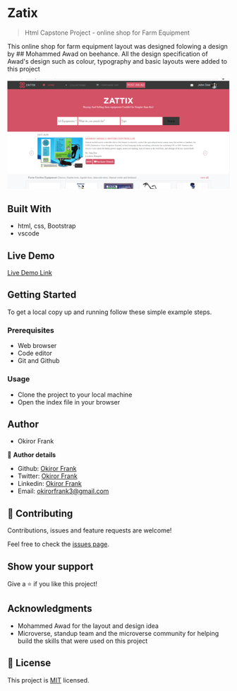 # Zatix

> Html Capstone Project - online shop for Farm Equipment

This online shop for farm equipment layout was designed folowing a design by ## Mohammed Awad on beehance.
All the design specification of Awad's design such as colour, typography and basic layouts were added to this project

![screenshot](assets/img/screenshot.PNG)

## Built With

- html, css, Bootstrap
- vscode

## Live Demo

[Live Demo Link](https://raw.githack.com/frankopkusianwar/Zatix/Feature/index.html)


## Getting Started

To get a local copy up and running follow these simple example steps.

### Prerequisites
- Web browser
- Code editor
- Git and Github

### Usage
- Clone the project to your local machine 
- Open the index file in your browser

## Author

- Okiror Frank

👤 **Author details**

- Github: [Okiror Frank](https://github.com/frankopkusianwar)
- Twitter: [Okiror Frank](https://twitter.com/franko0781)
- Linkedin: [Okiror Frank](https://linkedin.com/in/frank-okiror-250076b5)
- Email: okirorfrank3@gmail.com

## 🤝 Contributing

Contributions, issues and feature requests are welcome!

Feel free to check the [issues page](issues/).

## Show your support

Give a ⭐️ if you like this project!

## Acknowledgments

- Mohammed Awad for the layout and design idea
- Microverse, standup team and the microverse community for helping build the skills that were used on this project

## 📝 License

This project is [MIT](lic.url) licensed.
